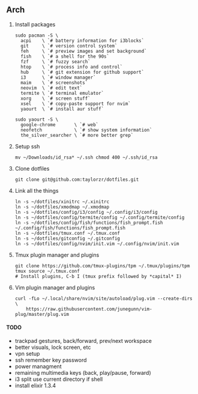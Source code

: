 ## Arch

1. Install packages
    ```
    sudo pacman -S \
      acpi    \ `# battery information for i3blocks`
      git     \ `# version control system`
      feh     \ `# preview images and set background`
      fish    \ `# a shell for the 90s`
      fzf     \ `# fuzzy search`
      htop    \ `# process info and control`
      hub     \ `# git extension for github support`
      i3      \ `# window manager`
      maim    \ `# screenshots`
      neovim  \ `# edit text`
      termite \ `# terminal emulator`
      xorg    \ `# screen stuff`
      xsel    \ `# copy-paste support for nvim`
      yaourt  \ `# install aur stuff`

    sudo yaourt -S \
      google-chrome       \ `# web`
      neofetch            \ `# show system information`
      the_silver_searcher \ `# more better grep`
      ```

2. Setup ssh
    ``` 
    mv ~/Downloads/id_rsa* ~/.ssh chmod 400 ~/.ssh/id_rsa
    ```

3. Clone dotfiles
    ```
    git clone git@github.com:taylorzr/dotfiles.git
    ```

4. Link all the things
    ```
    ln -s ~/dotfiles/xinitrc ~/.xinitrc
    ln -s ~/dotfiles/xmodmap ~/.xmodmap
    ln -s ~/dotfiles/config/i3/config ~/.config/i3/config
    ln -s ~/dotfiles/config/termite/config ~/.config/termite/config
    ln -s ~/dotfiles/config/fish/functions/fish_prompt.fish ~/.config/fish/functions/fish_prompt.fish
    ln -s ~/dotfiles/tmux.conf ~/.tmux.conf
    ln -s ~/dotfiles/gitconfig ~/.gitconfig
    ln -s ~/dotfiles/config/nvim/init.vim ~/.config/nvim/init.vim
    ```

5. Tmux plugin manager and plugins
    ```
    git clone https://github.com/tmux-plugins/tpm ~/.tmux/plugins/tpm
    tmux source ~/.tmux.conf
    # Install plugins, C-b I (tmux prefix followed by *capital* I)
    ```

6. Vim plugin manager and plugins
    ```
    curl -fLo ~/.local/share/nvim/site/autoload/plug.vim --create-dirs \
        https://raw.githubusercontent.com/junegunn/vim-plug/master/plug.vim
    ```

#### TODO
- trackpad gestures, back/forward, prev/next workspace
- better visuals, lock screen, etc
- vpn setup
- ssh remember key password
- power managment
- remaining multimedia keys (back, play/pause, forward)
- i3 split use current directory if shell
- install elixir 1.3.4

